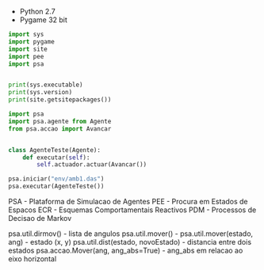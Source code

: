 * Python 2.7
* Pygame 32 bit

```python
import sys
import pygame
import site
import pee
import psa


print(sys.executable)
print(sys.version)
print(site.getsitepackages())
```


```python
import psa
import psa.agente from Agente
from psa.accao import Avancar


class AgenteTeste(Agente):
    def executar(self):
        self.actuador.actuar(Avancar())

psa.iniciar("env/amb1.das")
psa.executar(AgenteTeste())
```

PSA - Plataforma de Simulacao de Agentes
PEE - Procura em Estados de Espacos
ECR - Esquemas Comportamentais Reactivos
PDM - Processos de Decisao de Markov

psa.util.dirmov() - lista de angulos
psa.util.mover() - psa.util.mover(estado, ang) - estado (x, y)
psa.util.dist(estado, novoEstado) - distancia entre dois estados
psa.accao.Mover(ang, ang_abs=True) - ang_abs em relacao ao eixo horizontal
